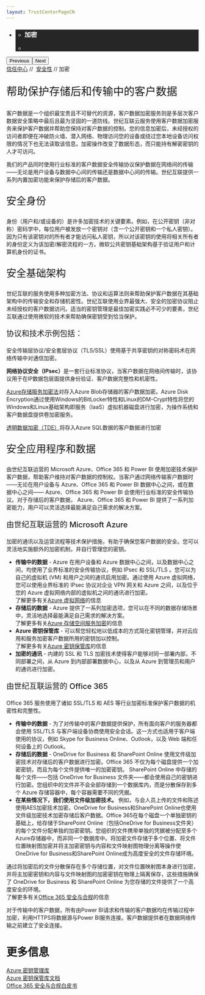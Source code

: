 ```yaml
---
layout: TrustCenterPageCN
---
```

<div class="row-fluid">
   <div class="span">
      <div>
         <div id="HeroWrapper" data-cols="1" data-view1="1" data-view2="1" data-view3="1" data-view4="1" class="row-fluid wider hero grid-container">
            <div class="span bp0-col-1-1 bp1-col-1-1 bp2-col-1-1 bp3-col-1-1">
               <div bi:type="slideshow" class="slideshow slideshow-hero hero" xmlns:bi="urn:schemas-microsoft-com:mscom:bi">
                  <ul bi:type="list" class="slides">
                     <li id="slide-1" bi:index="0" selectBi="">
                        <div class="heroitem light-foreground" bi:type="heroitem">
                           <div class="media" bi:parenttitle="t1">
                              <a href="" bi:track="False" bi:titleflag="t1" bi:index="0">
                                 <div data-picture="" data-alt="You are in control of your data" data-disable-swap-below="">
                                    <div data-src="https://c.s-microsoft.com/en-us/CMSImages/MS_TrustCenter_Privacy_Header.jpg?version=dc9c5b9b-c334-7922-892a-15c2cd65053d"></div>
                                    <noscript></noscript>
                                 </div>
                              </a>
                           </div>
                           <div class="text" bi:type="cta">
                              <div class="text-container">
                                 <div class="box" style="background: rgba(0,0,0,.85); color: #FFFFFF;">
                                    <ul bi:type="list" class="headerCaption subpageHeaderCaption">
                                       <li class="box-title">
                                          <h3 class="box-title" bi:type="title" bi:title="t1" style="color: #FFFFFF;">加密</h3>
                                       </li>
                                       <li class="box-actions box-description"><a target="_self" class="mscom-link" href=""></a></li>
                                    </ul>
                                 </div>
                              </div>
                           </div>
                        </div>
                     </li>
                  </ul>
                  <div class="navigation international" bi:track="false">
                     <div class="grid-container settop" data-title-text="Go To Slide "></div>
                  </div>
                  <div class="prev-next" bi:track="false"><button class="prev"><span class="icon-left" aria-hidden="true"></span><span class="screen-reader-text">Previous</span></button><button class="next"><span class="icon-right" aria-hidden="true"></span><span class="screen-reader-text">Next</span></button></div>
                  <div id="play-pause" class="play-pause" style="display:none">
                     <div class="pause"><button id="pauseButton" class="pause_button"><span class="icon-pause" aria-hidden="true"></span><span class="screen-reader-text">Pause</span></button></div>
                     <div class="play"><button id="playButton" class="play_button"><span class="icon-play" aria-hidden="true"></span><span class="screen-reader-text">Play</span></button></div>
                  </div>
               </div>
            </div>
         </div>
         <div id="BreadcrumbWrapper" data-cols="1" data-view1="1" data-view2="1" data-view3="1" data-view4="1" class="row-fluid grid-container mscom-grid-container breadcrumbs">
            <div class="span bp0-col-1-1 bp1-col-1-1 bp2-col-1-1 bp3-col-1-1"><a target="_self" class="mscom-link" href="../default-cn.html">信任中心</a> // 
               <a target="_self" class="mscom-link" href="../security/default-cn.html">安全性</a> // 加密
            </div>
         </div>
         <div id="ContentWrapper" data-cols="2" data-view1="1" data-view2="2" data-view3="2" data-view4="2" class="row-fluid subpageBody">
            <div class="span bp0-col-1-1 bp2-col-2-1 bp3-col-2-1 bp1-col-2-2">
               <p style="font-size: 28px;font-weight: 500;">帮助保护存储后和传输中的客户数据</p>
               <p>客户数据是一个组织最宝贵且不可替代的资源，客户数据加密服务则是多层次客户数据安全策略中最后且最为坚固的一道防线。世纪互联云服务使用客户数据加密服务来保护客户数据并帮助您保持对客户数据的控制。您的信息加密后，未经授权的访问者即便在冲破防火墙、潜入网络、物理访问您的设备或绕过您本地设备访问权限的情况下也无法读取该信息。加密操作改变了数据形态，而只能持有解密密钥的人才可访问。
               </p>
               <p>我们的产品同时使用行业标准的客户数据安全传输协议保护数据在网络间的传输——无论是用户设备与数据中心间的传输还是数据中心间的传输。世纪互联提供一系列内置加密功能来保护存储后的客户数据。</p>
               <p  style="font-size: 26px;font-weight: 500;">安全身份</p>
               <p>身份（用户和/或设备的）是许多加密技术的关键要素。例如，在公开密钥（非对称）密码学中，每位用户被发放一个密钥对（含一个公开密钥和一个私人密钥）。因为只有该密钥对的所有者才能访问私人密钥，所以对该密钥的使用将相关所有者的身份定义为该加密/解密流程的一方。微软公共密钥基础架构基于验证用户和计算机身份的证书。</p>
               <p  style="font-size: 26px;font-weight: 500;">安全基础架构</p>
               <p>世纪互联的服务使用多种加密方法、协议和运算法则来帮助保护客户数据在其基础架构中的传输安全和存储机密性。世纪互联使用业界最强大、安全的加密协议阻止未经授权的客户数据访问。适当的密钥管理是最佳加密实践必不可少的要素，世纪互联通过使用微软的技术来帮助确保密钥受到恰当保护。</p>
               <p style="font-size: 20px;font-weight: 500;">协议和技术示例包括：</p>
               <p>安全传输层协议/安全套层协议（TLS/SSL）使用基于共享密钥的对称密码术在网络传输中对通信加密。</p>
               <p><strong>网络协议安全（IPsec）</strong>是一套行业标准协议，当客户数据在网络间传输时，该协议用于在IP数据包层面提供身份验证、客户数据完整性和机密性。</p>
               <p><a href="https://www.azure.cn/documentation/articles/storage-service-encryption/">Azure存储服务加密法</a>对存入Azure Blob存储器的客户数据加密。Azure Disk Encryption通过使用Windows的BitLocker特性和Linux的DM-Crypt特性将您的Windows和Linux基础架构即服务（IaaS）虚拟机器磁盘进行加密，为操作系统和客户数据盘提供卷加密服务。</p>
               <p><a href="https://www.azure.cn/documentation/articles/sql-data-warehouse-encryption-tde/">透明数据加密（TDE）</a>将存入Azure SQL数据的客户数据进行加密</p>
               <p style="font-size: 26px; font-weight: 500">安全应用程序和数据</p>
               <p>由世纪互联运营的 Microsoft Azure、Office 365 和 Power BI 使用加密技术保护客户数据，帮助客户维持对客户数据的控制权。当客户通过网络传输客户数据时——无论在用户设备与 Azure、Office 365 和 Power BI 数据中心之间，或在数据中心之间—— Azure、Office 365 和 Power BI 会使用行业标准的安全传输协议。对于存储后的客户数据， Azure、Office 365 和 Power BI 提供了一系列加密能力，用户可以灵活选择最能满足自己需求的解决方案。</p>
               <p style="font-size: 20px; font-weight: 500;">由世纪互联运营的 Microsoft Azure </p>
               <p>加密的通讯以及运营流程等技术保护措施，有助于确保您客户数据的安全。您可以灵活地实施额外的加密机制，并自行管理您的密钥。</p>
               <ul>
                  <li><span><strong>传输中的数据</strong> - Azure 在用户设备和 Azure 数据中心之间，以及数据中心之间，均使用了业界标准的安全传输协议，例如 IPsec 和 SSL/TLS 。您可以为自己的虚拟机 (VM) 和用户之间的通讯启用加密。通过使用 Azure 虚拟网络，您可以使用业界标准的 IPsec 协议对企业 VPN 网关和 Azure 之间，以及位于您的 Azure 虚拟网络内部的虚拟机之间的通讯进行加密。<br>了解更多有关<a href="https://www.azure.cn/home/features/networking/">Azure 虚拟网络</a>的信息</span></li> 
                  <li><span><strong>存储后的数据</strong> - Azure 提供了一系列加密选项，您可以在不同的数据存储场景中，灵活地选择最能满足自己需求的解决方案。<br>了解更多有关<a href="https://www.azure.cn/documentation/articles/storage-service-encryption/">Azure 存储空间服务加密</a>的信息</span></li> 
                  <li><span><strong>Azure 密钥保管库</strong> - 可以帮您轻松地以低成本的方式简化密钥管理，并对云应用和服务加密客户数据所用的密钥加以控制。<br>了解更多有关<a href="https://www.azure.cn/home/features/key-vault/">Azure 密钥保管库</a>的信息</span></li> 
                  <li><span><strong>加密的通讯</strong> - 内建的 SSL 和 TLS 加密技术使得客户能够对同一部署内部，不同部署之间，从 Azure 到内部部署数据中心，以及从 Azure 到管理员和用户的通讯进行加密。</span></li> 
               </ul>
               <p style="font-size: 20px; font-weight: 500">由世纪互联运营的 Office 365</p>
               <p>Office 365 服务使用了诸如 SSL/TLS 和 AES 等行业加密标准保护客户数据的机密性和完整性。</p>
               <ul>
                  <li><strong>传输中的数据</strong> - 为了对传输中的客户数据提供保护，所有面向客户的服务器都会使用 SSL/TLS 与客户端设备协商使用安全会话。这一方式也适用于客户端使用的协议，例如 Skype for Business Online、Outlook，以及 Web 端和任何设备上的 Outlook。</li>
                  <li><strong>存储后的数据</strong> - OneDrive for Business 和 SharePoint Online 使用文件级加密技术对存储后的客户数据进行加密。Office 365 不仅为每个磁盘提供一个加密密钥，而且为每个文件提供唯一的加密密钥。 SharePoint Online 中存储的每个文件——包括 OneDrive for Business 文件夹——都会使用自己的密钥进行加密。您组织中的文件并不会全部存储到一个数据库内，而是分散保存到多个 Azure 存储容器中，每个容器需要不同的凭据。</li>
                  <li><strong>在某些情况下，我们使用文件级加密技术。</strong> 例如，与会人员上传的文件和陈述使用AES加密技术加密。OneDrive for Business和SharePoint Online也使用文件级加密技术加密存储后客户数据。Office 365在每个磁盘一个单独密钥的基础上，给存储于SharePoint Online（包括OneDrive for Business文件夹）的每个文件分配单独的加密密钥。您组织的文件携带单独的凭据被分配至多个Azure存储器中，而非同一个数据库中。将加密文件存储于多个位置、将文件位置映射图加密并将主加密密钥与内容和文件映射图物理分离等操作使OneDrive for Business和SharePoint Online成为高度安全的文件存储环境。</li>
               </ul>
               <p>通过将加密后的文件分散保存在多个存储位置，对文件位置映射图本身进行加密，并将主加密密钥和内容与文件映射图的加密密钥在物理上隔离保存，这些措施确保了 OneDrive for Business 和 SharePoint Online 为您存储的文件提供了一个高度安全的环境。
               <br/>了解更多有关<a target="_self" class="mscom-link withArrow" href="../../file/Office-365-Security-and-Compliance-CN.pdf">Office 365 安全与合规</a>的信息</p>
               <p>对于传输中的客户数据，所有由Power BI请求和传输的客户数据均在传输过程中加密，利用HTTPS将数据源与Power BI服务连接。客户数据提供者在数据网络传输之前建立了安全连接。
               <!-- <br/>了解更多有关<a target="_self" class="mscom-link withArrow" href="../../file/Office-365-Security-and-Compliance-CN.pdf">Power BI 安全</a>的信息</p> -->
              </div> 
            <div class="span bp0-col-1-1 bp2-col-2-1 bp3-col-2-1 bp1-col-2-2 bp0-clear bp1-clear">
               <div id="SideBarWrapper" data-cols="1" data-view1="1" data-view2="1" data-view3="1" data-view4="1" class="row-fluid">
                  <div id="HelpfulInformation" class="span bp0-col-1-1 bp1-col-1-1 bp2-col-1-1 bp3-col-1-1">
                     <h1>更多信息</h1>
                     <label><a target="_self" class="mscom-link" href="https://www.azure.cn/home/features/key-vault/">Azure 密钥管理库</a></label><br/>
                     <label><a target="_self" class="mscom-link" href="https://www.azure.cn/documentation/services/key-vault/">Azure 密钥保管库文档</a></label><br/>
                     <label><a target="_self" class="mscom-link" href="#">Office 365 安全与合规白皮书</a></label><br/>
                  </div>
               </div>
            </div>
         </div>
      </div>
   </div>
</div>
<div class="row-fluid" data-view4="1" data-view3="1" data-view2="1" data-view1="1" data-cols="1">
   <div class="span bp0-col-1-1 bp1-col-1-1 bp2-col-1-1 bp3-col-1-1"></div>
</div>
